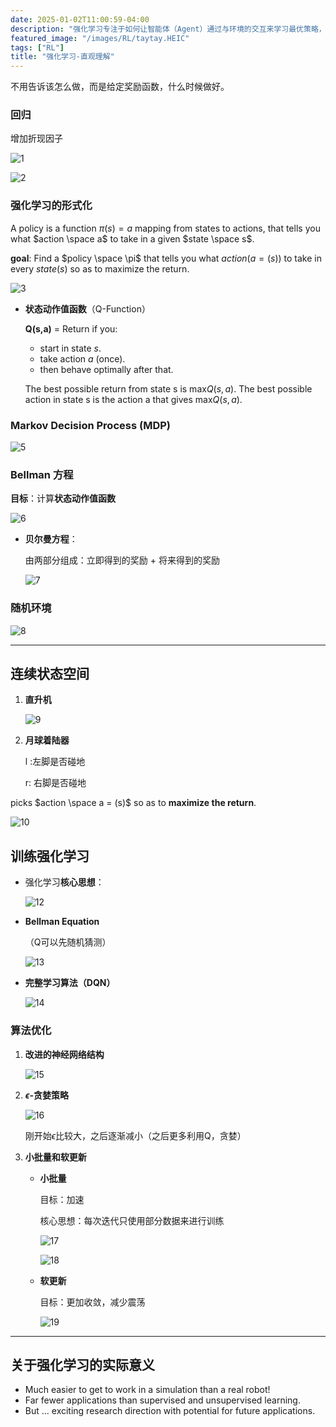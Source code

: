 ```yaml
---
date: 2025-01-02T11:00:59-04:00
description: "强化学习专注于如何让智能体（Agent）通过与环境的交互来学习最优策略，以最大化累积奖励。它的核心思想是试错学习，智能体通过尝试不同的行动，观察结果并获得奖励或惩罚，从而逐步改进自己的行为策略。"
featured_image: "/images/RL/taytay.HEIC"
tags: ["RL"]
title: "强化学习-直观理解"
---
```


不用告诉该怎么做，而是给定奖励函数，什么时候做好。

### 回归

增加折现因子

![1](/images/RL/1.png)

![2](/images/RL/2.png)

### 强化学习的形式化

A policy is a function $\pi(s) = a$ mapping from states to actions, that tells you what $action \space a$ to take in a given $state \space s$.

**goal**: Find a $policy \space \pi$ that tells you what $action (a = (s))$ to take in every $state (s)$ so as to maximize the return.

![3](/images/RL/3.png)

- **状态动作值函数**（Q-Function）

  **Q(s,a)** = Return if you:

  + start in state *s*.
  +   take action *a* (once).
  + then behave optimally after that.
  
  The best possible return from state s is max$Q(s, a)$. The best possible action in state s is the action a that gives max$Q(s, a)$.

<!--more-->

### Markov Decision Process (MDP)

![5](/images/RL/5.png)

### Bellman 方程

**目标**：计算**状态动作值函数**

![6](/images/RL/6.png)

- **贝尔曼方程**：

  由两部分组成：立即得到的奖励 + 将来得到的奖励

  ![7](/images/RL/7.png)

### 随机环境

![8](/images/RL/8.png)



---

## 连续状态空间

1. **直升机**

   ![9](/images/RL/9.png)

2. **月球着陆器**

   l :左脚是否碰地

   r: 右脚是否碰地


picks $action \space a = (s)$ so as to **maximize the return**.

![10](/images/RL/10.png)



## 训练强化学习

- 强化学习**核心思想**：

  ![12](/images/RL/12.png)

- **Bellman Equation**

  （Q可以先随机猜测）

  ![13](/images/RL/13.png)

- **完整学习算法（DQN）**

  ![14](/images/RL/14.png)

### 算法优化

1. **改进的神经网络结构**

   ![15](/images/RL/15.png)

2. **$\epsilon$-贪婪策略**

   ![16](/images/RL/16.png)

   刚开始$\epsilon$比较大，之后逐渐减小（之后更多利用Q，贪婪）

3. **小批量和软更新**

   - **小批量**

     目标：加速

     核心思想：每次迭代只使用部分数据来进行训练

     ![17](/images/RL/17.png)

     ![18](/images/RL/18.png)

   - **软更新**

     目标：更加收敛，减少震荡

     ![19](/images/RL/19.png)



---

## 关于强化学习的实际意义

- Much easier to get to work in a simulation than a real robot!
- ﻿﻿Far fewer applications than supervised and unsupervised learning.
- ﻿﻿But ... exciting research direction with potential for future applications.
